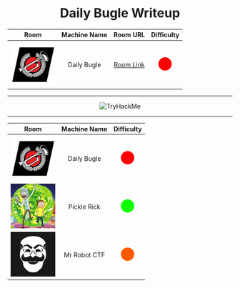 <div align="center">

# Daily Bugle Writeup

| Room | Machine Name | Room URL | Difficulty |
| :--: | :--: | :--: | :--: |
| <img src="../img/db.png" alt="Logo 1" width="100"> | Daily Bugle | <a href="https://example.com/text1">Room Link</a> | <img src="../img/red.png" alt="Logo 1" width="30">


---

<img src="https://tryhackme-badges.s3.amazonaws.com/670.png" alt="TryHackMe">

---




| Room | Machine Name | Difficulty |
| :--: | :--: | :--: |
| <img src="img/db.png" alt="Logo 1" width="100"> | Daily Bugle | <img src="img/red.png" alt="Logo 1" width="30"> |
| <img src="img/pr.jpeg" alt="Logo 1" width="100"> | Pickle Rick | <img src="img/green.png" alt="Logo 1" width="30"> |
| <img src="img/mr.jpeg" alt="Logo 1" width="100"> | Mr Robot CTF | <img src="img/orange.png" alt="Logo 1" width="30"> |

</div>

